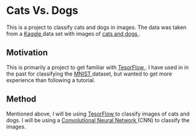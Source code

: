 # Cats Vs. Dogs

This is a project to classify cats and dogs in images. The data was taken from a <a href='https://www.kaggle.com/'> Kaggle </a> data set with images of <a href='https://www.kaggle.com/c/dogs-vs-cats'> cats and dogs </a>. 

## Motivation

This is primarily a project to get familiar with <a href='https://www.tensorflow.org/'> TesorFlow </a>. I have used in in the past for classifying the <a href='https://en.wikipedia.org/wiki/MNIST_database'> MNIST </a> dataset, but wanted to get more experience than following a tutorial.

## Method

Mentioned above, I will be using <a href='https://www.tensorflow.org/'> TesorFlow </a> to classify images of cats and dogs. I will be using a <a href='https://en.wikipedia.org/wiki/Convolutional_neural_network'> Convolutional Neural Network </a> (CNN) to classify the images. 